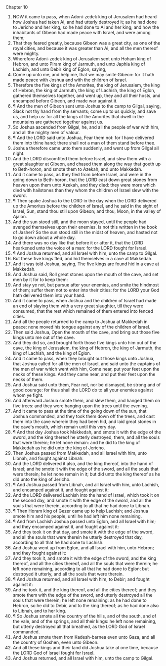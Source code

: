 

Chapter 10

1. NOW it came to pass, when Adoni-zedek king of Jerusalem had heard how Joshua had taken Ai, and had utterly destroyed it; as he had done to Jericho and her king, so he had done to Ai and her king; and how the inhabitants of Gibeon had made peace with Israel, and were among them;
2. That they feared greatly, because Gibeon was a great city, as one of the royal cities, and because it was greater than Ai, and all the men thereof were mighty.
3. Wherefore Adoni-zedek king of Jerusalem sent unto Hoham king of Hebron, and unto Piram king of Jarmuth, and unto Japhia king of Lachish, and unto Debir king of Eglon, saying,
4. Come up unto me, and help me, that we may smite Gibeon: for it hath made peace with Joshua and with the children of Israel.
5. Therefore the five kings of the Amorites, the king of Jerusalem, the king of Hebron, the king of Jarmuth, the king of Lachish, the king of Eglon, gathered themselves together, and went up, they and all their hosts, and encamped before Gibeon, and made war against it.
6. ¶ And the men of Gibeon sent unto Joshua to the camp to Gilgal, saying, Slack not thy hand from thy servants; come up to us quickly, and save us, and help us: for all the kings of the Amorites that dwell in the mountains are gathered together against us.
7. So Joshua ascended from Gilgal, he, and all the people of war with him, and all the mighty men of valour.
8. ¶ And the LORD said unto Joshua, Fear them not: for I have delivered them into thine hand; there shall not a man of them stand before thee.
9. Joshua therefore came unto them suddenly, and went up from Gilgal all night.
10. And the LORD discomfited them before Israel, and slew them with a great slaughter at Gibeon, and chased them along the way that goeth up to Beth-horon, and smote them to Azekah, and unto Makkedah.
11. And it came to pass, as they fled from before Israel, and were in the going down to Beth-horon, that the LORD cast down great stones from heaven upon them unto Azekah, and they died: they were more which died with hailstones than they whom the children of Israel slew with the sword.
12. ¶ Then spake Joshua to the LORD in the day when the LORD delivered up the Amorites before the children of Israel, and he said in the sight of Israel, Sun, stand thou still upon Gibeon; and thou, Moon, in the valley of Ajalon.
13. And the sun stood still, and the moon stayed, until the people had avenged themselves upon their enemies.  Is not this written in the book of Jasher?  So the sun stood still in the midst of heaven, and hasted not to go down about a whole day.
14. And there was no day like that before it or after it, that the LORD hearkened unto the voice of a man: for the LORD fought for Israel.
15. ¶ And Joshua returned, and all Israel with him, unto the camp to Gilgal.
16. But these five kings fled, and hid themselves in a cave at Makkedah.
17. And it was told Joshua, saying, The five kings are found hid in a cave at Makkedah.
18. And Joshua said, Roll great stones upon the mouth of the cave, and set men by it for to keep them:
19. And stay ye not, but pursue after your enemies, and smite the hindmost of them; suffer them not to enter into their cities: for the LORD your God hath delivered them into your hand.
20. And it came to pass, when Joshua and the children of Israel had made an end of slaying them with a very great slaughter, till they were consumed, that the rest which remained of them entered into fenced cities.
21. And all the people returned to the camp to Joshua at Makkedah in peace: none moved his tongue against any of the children of Israel.
22. Then said Joshua, Open the mouth of the cave, and bring out those five kings unto me out of the cave.
23. And they did so, and brought forth those five kings unto him out of the cave, the king of Jerusalem, the king of Hebron, the king of Jarmuth, the king of Lachish, and the king of Eglon.
24. And it came to pass, when they brought out those kings unto Joshua, that Joshua called for all the men of Israel, and said unto the captains of the men of war which went with him, Come near, put your feet upon the necks of these kings.  And they came near, and put their feet upon the necks of them.
25. And Joshua said unto them, Fear not, nor be dismayed, be strong and of good courage: for thus shall the LORD do to all your enemies against whom ye fight.
26. And afterward Joshua smote them, and slew them, and hanged them on five trees: and they were hanging upon the trees until the evening.
27. And it came to pass at the time of the going down of the sun, that Joshua commanded, and they took them down off the trees, and cast them into the cave wherein they had been hid, and laid great stones in the cave's mouth, which remain until this very day.
28. ¶ And that day Joshua took Makkedah, and smote it with the edge of the sword, and the king thereof he utterly destroyed, them, and all the souls that were therein; he let none remain: and he did to the king of Makkedah as he did unto the king of Jericho.
29. Then Joshua passed from Makkedah, and all Israel with him, unto Libnah, and fought against Libnah:
30. And the LORD delivered it also, and the king thereof, into the hand of Israel; and he smote it with the edge of the sword, and all the souls that were therein; he let none remain in it; but did unto the king thereof as he did unto the king of Jericho.
31. ¶ And Joshua passed from Libnah, and all Israel with him, unto Lachish, and encamped against it, and fought against it:
32. And the LORD delivered Lachish into the hand of Israel, which took it on the second day, and smote it with the edge of the sword, and all the souls that were therein, according to all that he had done to Libnah.
33. ¶ Then Horam king of Gezer came up to help Lachish; and Joshua smote him and his people, until he had left him none remaining.
34. ¶ And from Lachish Joshua passed unto Eglon, and all Israel with him; and they encamped against it, and fought against it:
35. And they took it on that day, and smote it with the edge of the sword, and all the souls that were therein he utterly destroyed that day, according to all that he had done to Lachish.
36. And Joshua went up from Eglon, and all Israel with him, unto Hebron; and they fought against it:
37. And they took it, and smote it with the edge of the sword, and the king thereof, and all the cities thereof, and all the souls that were therein; he left none remaining, according to all that he had done to Eglon; but destroyed it utterly, and all the souls that were therein.
38. ¶ And Joshua returned, and all Israel with him, to Debir; and fought against it:
39. And he took it, and the king thereof, and all the cities thereof; and they smote them with the edge of the sword, and utterly destroyed all the souls that were therein; he left none remaining: as he had done to Hebron, so he did to Debir, and to the king thereof; as he had done also to Libnah, and to her king.
40. ¶ So Joshua smote all the country of the hills, and of the south, and of the vale, and of the springs, and all their kings: he left none remaining, but utterly destroyed all that breathed, as the LORD God of Israel commanded.
41. And Joshua smote them from Kadesh-barnea even unto Gaza, and all the country of Goshen, even unto Gibeon.
42. And all these kings and their land did Joshua take at one time, because the LORD God of Israel fought for Israel.
43. And Joshua returned, and all Israel with him, unto the camp to Gilgal.
